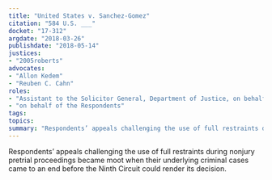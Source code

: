 ```yaml
---
title: "United States v. Sanchez-Gomez"
citation: "584 U.S. ___"
docket: "17-312"
argdate: "2018-03-26"
publishdate: "2018-05-14"
justices:
- "2005roberts"
advocates:
- "Allon Kedem"
- "Reuben C. Cahn"
roles:
- "Assistant to the Solicitor General, Department of Justice, on behalf of the Petitioner"
- "on behalf of the Respondents"
tags:
topics:
summary: "Respondents’ appeals challenging the use of full restraints during nonjury pretrial proceedings became moot when their underlying criminal cases came to an end before the Ninth Circuit could render its decision."
---
```

Respondents’ appeals challenging the use of full restraints during nonjury pretrial proceedings became moot when their underlying criminal cases came to an end before the Ninth Circuit could render its decision.

